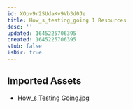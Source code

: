 ```yaml
---
id: XOpv9r2SUdaKv9Vb3d0Je
title: How_s_testing_going 1 Resources
desc: ''
updated: 1645225706395
created: 1645225706395
stub: false
isDir: true
---
```

## Imported Assets
- [How_s Testing Going.jpg](/assets/how_s-testing-going-0gb260wUTplx.jpg)
